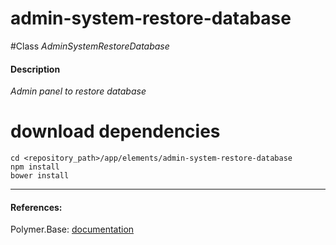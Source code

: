 admin-system-restore-database
=========


#Class
*AdminSystemRestoreDatabase*

#### Description
*Admin panel to restore database*

# download dependencies
```
cd <repository_path>/app/elements/admin-system-restore-database
npm install
bower install
```

____________
#### References:
Polymer.Base: [documentation](http://polymer.github.io/polymer/)



